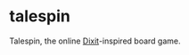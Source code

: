 # talespin
Talespin, the online [Dixit](https://en.wikipedia.org/wiki/Dixit_(board_game))-inspired board game.





